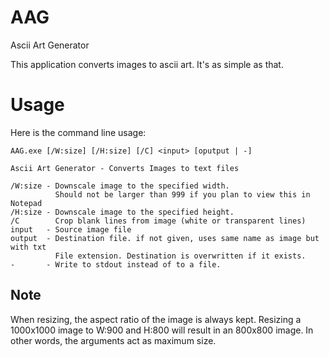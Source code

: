 # AAG
Ascii Art Generator

This application converts images to ascii art.
It's as simple as that.

# Usage

Here is the command line usage:

    AAG.exe [/W:size] [/H:size] [/C] <input> [oputput | -]

    Ascii Art Generator - Converts Images to text files

    /W:size - Downscale image to the specified width.
              Should not be larger than 999 if you plan to view this in Notepad
    /H:size - Downscale image to the specified height.
    /C        Crop blank lines from image (white or transparent lines)
    input   - Source image file
    output  - Destination file. if not given, uses same name as image but with txt
              File extension. Destination is overwritten if it exists.
    -       - Write to stdout instead of to a file.

## Note

When resizing, the aspect ratio of the image is always kept.
Resizing a 1000x1000 image to W:900 and H:800 will result in an 800x800 image.
In other words, the arguments act as maximum size.
